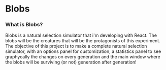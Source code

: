 # Blobs

### What is Blobs?

Blobs is a natural selection simulator that i'm developing with React. The blobs will be the creatures that will be the protagonists of this experiment. 
The objective of this project is to make a complete natural selection simulator, with an options panel for customization, a statistics panel to see graphycally
the changes on every generation and the main window where the blobs will be surviving (or not) generation after generation!
